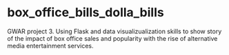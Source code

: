 # box_office_bills_dolla_bills
GWAR project 3. Using Flask and data visualizualization skills to show story of the impact of box office sales and popularity with the rise of alternative media entertainment services.
